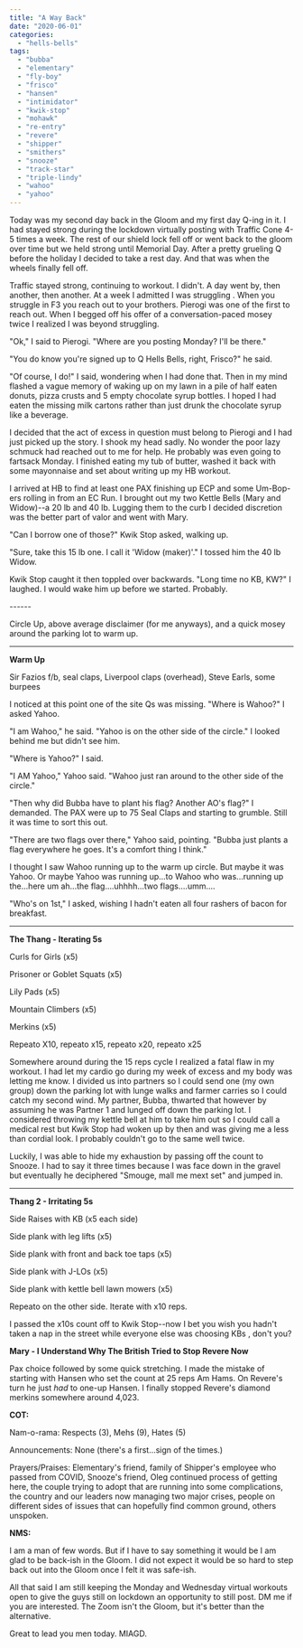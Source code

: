 ```yaml
---
title: "A Way Back"
date: "2020-06-01"
categories: 
  - "hells-bells"
tags: 
  - "bubba"
  - "elementary"
  - "fly-boy"
  - "frisco"
  - "hansen"
  - "intimidator"
  - "kwik-stop"
  - "mohawk"
  - "re-entry"
  - "revere"
  - "shipper"
  - "smithers"
  - "snooze"
  - "track-star"
  - "triple-lindy"
  - "wahoo"
  - "yahoo"
---
```


Today was my second day back in the Gloom and my first day Q-ing in it. I had stayed strong during the lockdown virtually posting with Traffic Cone 4-5 times a week. The rest of our shield lock fell off or went back to the gloom over time but we held strong until Memorial Day. After a pretty grueling Q before the holiday I decided to take a rest day. And that was when the wheels finally fell off.

Traffic stayed strong, continuing to workout. I didn't. A day went by, then another, then another. At a week I admitted I was struggling . When you struggle in F3 you reach out to your brothers. Pierogi was one of the first to reach out. When I begged off his offer of a conversation-paced mosey twice I realized I was beyond struggling.

"Ok," I said to Pierogi. "Where are you posting Monday? I'll be there."

"You do know you're signed up to Q Hells Bells, right, Frisco?" he said.

"Of course, I do!" I said, wondering when I had done that. Then in my mind flashed a vague memory of waking up on my lawn in a pile of half eaten donuts, pizza crusts and 5 empty chocolate syrup bottles. I hoped I had eaten the missing milk cartons rather than just drunk the chocolate syrup like a beverage.

I decided that the act of excess in question must belong to Pierogi and I had just picked up the story. I shook my head sadly. No wonder the poor lazy schmuck had reached out to me for help. He probably was even going to fartsack Monday. I finished eating my tub of butter, washed it back with some mayonnaise and set about writing up my HB workout.

I arrived at HB to find at least one PAX finishing up ECP and some Um-Bop-ers rolling in from an EC Run. I brought out my two Kettle Bells (Mary and Widow)--a 20 lb and 40 lb. Lugging them to the curb I decided discretion was the better part of valor and went with Mary.

"Can I borrow one of those?" Kwik Stop asked, walking up.

"Sure, take this 15 lb one. I call it 'Widow (maker)'." I tossed him the 40 lb Widow.

Kwik Stop caught it then toppled over backwards. "Long time no KB, KW?" I laughed. I would wake him up before we started. Probably.

\------

Circle Up, above average disclaimer (for me anyways), and a quick mosey around the parking lot to warm up.

* * *

**Warm Up**

Sir Fazios f/b, seal claps, Liverpool claps (overhead), Steve Earls, some burpees

I noticed at this point one of the site Qs was missing. "Where is Wahoo?" I asked Yahoo.

"I am Wahoo," he said. "Yahoo is on the other side of the circle." I looked behind me but didn't see him.

"Where is Yahoo?" I said.

"I AM Yahoo," Yahoo said. "Wahoo just ran around to the other side of the circle."

"Then why did Bubba have to plant his flag? Another AO's flag?" I demanded. The PAX were up to 75 Seal Claps and starting to grumble. Still it was time to sort this out.

"There are two flags over there," Yahoo said, pointing. "Bubba just plants a flag everywhere he goes. It's a comfort thing I think."

I thought I saw Wahoo running up to the warm up circle. But maybe it was Yahoo. Or maybe Yahoo was running up...to Wahoo who was...running up the...here um ah...the flag....uhhhh...two flags....umm....

"Who's on 1st," I asked, wishing I hadn't eaten all four rashers of bacon for breakfast.

* * *

**The Thang - Iterating 5s**

Curls for Girls (x5)

Prisoner or Goblet Squats (x5)

Lily Pads (x5)

Mountain Climbers (x5)

Merkins (x5)

Repeato X10, repeato x15, repeato x20, repeato x25

Somewhere around during the 15 reps cycle I realized a fatal flaw in my workout. I had let my cardio go during my week of excess and my body was letting me know. I divided us into partners so I could send one (my own group) down the parking lot with lunge walks and farmer carries so I could catch my second wind. My partner, Bubba, thwarted that however by assuming he was Partner 1 and lunged off down the parking lot. I considered throwing my kettle bell at him to take him out so I could call a medical rest but Kwik Stop had woken up by then and was giving me a less than cordial look. I probably couldn't go to the same well twice.

Luckily, I was able to hide my exhaustion by passing off the count to Snooze. I had to say it three times because I was face down in the gravel but eventually he deciphered "Smouge, mall me mext set" and jumped in.

* * *

**Thang 2 - Irritating 5s**

Side Raises with KB (x5 each side)

Side plank with leg lifts (x5)

Side plank with front and back toe taps (x5)

Side plank with J-LOs (x5)

Side plank with kettle bell lawn mowers (x5)

Repeato on the other side. Iterate with x10 reps.

I passed the x10s count off to Kwik Stop--now I bet you wish you hadn't taken a nap in the street while everyone else was choosing KBs , don't you?

**Mary - I Understand Why The British Tried to Stop Revere Now**

Pax choice followed by some quick stretching. I made the mistake of starting with Hansen who set the count at 25 reps Am Hams. On Revere's turn he just _had_ to one-up Hansen. I finally stopped Revere's diamond merkins somewhere around 4,023.

**COT:**

Nam-o-rama: Respects (3), Mehs (9), Hates (5)

Announcements: None (there's a first...sign of the times.)

Prayers/Praises: Elementary's friend, family of Shipper's employee who passed from COVID, Snooze's friend, Oleg continued process of getting here, the couple trying to adopt that are running into some complications, the country and our leaders now managing two major crises, people on different sides of issues that can hopefully find common ground, others unspoken.

**NMS:**

I am a man of few words. But if I have to say something it would be I am glad to be back-ish in the Gloom. I did not expect it would be so hard to step back out into the Gloom once I felt it was safe-ish.

All that said I am still keeping the Monday and Wednesday virtual workouts open to give the guys still on lockdown an opportunity to still post. DM me if you are interested. The Zoom isn't the Gloom, but it's better than the alternative.

Great to lead you men today. MIAGD.
